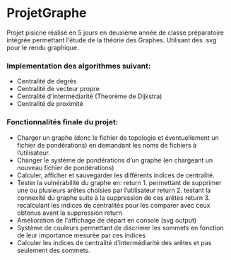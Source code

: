 # ProjetGraphe

Projet pisicne réalisé en 5 jours en deuxième année de classe préparatoire intégrée permettant l'étude de la théorie des Graphes. 
Utilisant des .svg pour le rendu graphique.

### Implementation des algorithmes suivant: 

 * Centralité de degrés
 * Centralité de vecteur propre
 * Centralité d'intermédiarité (Theorème de Dijkstra)
 * Centralité de proximité
 
### Fonctionnalités finale du projet: 

* Charger un graphe (donc le fichier de topologie et éventuellement un fichier de pondérations) en demandant les noms de fichiers à l’utilisateur.
* Changer le système de pondérations d’un graphe (en chargeant un nouveau fichier de pondérations)
* Calculer, afficher et sauvegarder les différents indices de centralité.
* Tester la vulnérabilité du graphe en:  return
      1. permettant de supprimer une ou plusieurs arêtes choisies par l’utilisateur  return
      2. testant la connexité du graphe suite à la suppression de ces arêtes  return
      3. recalculant les indices de centralités pour les comparer avec ceux obtenus avant la suppression  return
* Amélioration de l'affichage de départ en console (svg output)
* Système de couleurs permettant de discrimer les sommets en fonction de leur importance mesurée par ces indices
* Calculer les indices de centralité d’intermédiarité des arêtes et pas seulement des sommets.
